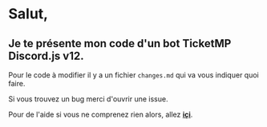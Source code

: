 # Salut,

## Je te présente mon code d'un bot TicketMP Discord.js v12.

Pour le code à modifier il y a un fichier `changes.md` qui va vous indiquer quoi faire.

Si vous trouvez un bug merci d'ouvrir une issue.

Pour de l'aide si vous ne comprenez rien alors, allez [**içi**](https://valredstone.gitbook.io/ticketmp-discord-js-v12/).
